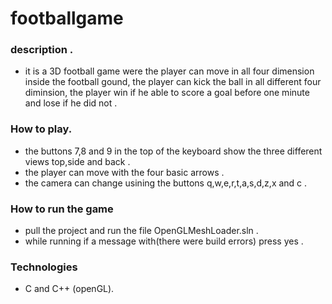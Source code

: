 # footballgame
### description .
  + it is a 3D football game were the player can move in all four dimension inside the football gound, the player can kick the ball in all different
  four diminsion, the player win if he able to score a goal before one minute and lose if he did not .
  
  
### How to play.
  + the buttons 7,8 and 9 in the top of the keyboard show the three different views top,side and back .
  + the player can move with the four basic arrows .
  + the camera can change usining the buttons q,w,e,r,t,a,s,d,z,x and c .
  
### How to run the game 
  + pull the project and run the file OpenGLMeshLoader.sln .
  + while running if a message with(there were build errors) press yes .
  
### Technologies
  + C and C++ (openGL).
 
 
  
